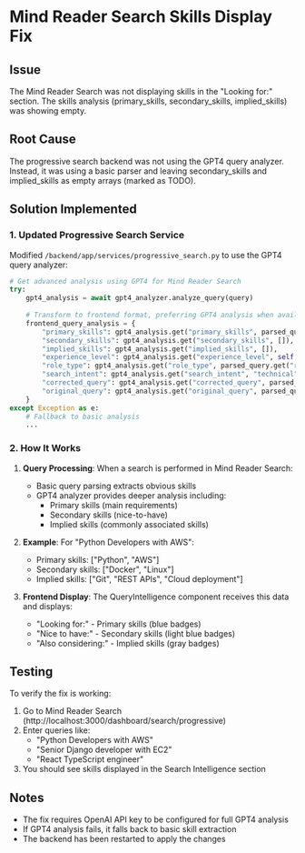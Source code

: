 # Mind Reader Search Skills Display Fix

## Issue
The Mind Reader Search was not displaying skills in the "Looking for:" section. The skills analysis (primary_skills, secondary_skills, implied_skills) was showing empty.

## Root Cause
The progressive search backend was not using the GPT4 query analyzer. Instead, it was using a basic parser and leaving secondary_skills and implied_skills as empty arrays (marked as TODO).

## Solution Implemented

### 1. Updated Progressive Search Service
Modified `/backend/app/services/progressive_search.py` to use the GPT4 query analyzer:

```python
# Get advanced analysis using GPT4 for Mind Reader Search
try:
    gpt4_analysis = await gpt4_analyzer.analyze_query(query)
    
    # Transform to frontend format, preferring GPT4 analysis when available
    frontend_query_analysis = {
        "primary_skills": gpt4_analysis.get("primary_skills", parsed_query.get("skills", [])),
        "secondary_skills": gpt4_analysis.get("secondary_skills", []),
        "implied_skills": gpt4_analysis.get("implied_skills", []),
        "experience_level": gpt4_analysis.get("experience_level", self._determine_experience_level(parsed_query)),
        "role_type": gpt4_analysis.get("role_type", parsed_query.get("roles", ["any"])[0] if parsed_query.get("roles") else "any"),
        "search_intent": gpt4_analysis.get("search_intent", "technical" if parsed_query.get("skills") else "general"),
        "corrected_query": gpt4_analysis.get("corrected_query", parsed_query.get("corrected_query")),
        "original_query": gpt4_analysis.get("original_query", parsed_query.get("original_query", query))
    }
except Exception as e:
    # Fallback to basic analysis
    ...
```

### 2. How It Works

1. **Query Processing**: When a search is performed in Mind Reader Search:
   - Basic query parsing extracts obvious skills
   - GPT4 analyzer provides deeper analysis including:
     - Primary skills (main requirements)
     - Secondary skills (nice-to-have)
     - Implied skills (commonly associated skills)

2. **Example**: For "Python Developers with AWS":
   - Primary skills: ["Python", "AWS"]
   - Secondary skills: ["Docker", "Linux"]
   - Implied skills: ["Git", "REST APIs", "Cloud deployment"]

3. **Frontend Display**: The QueryIntelligence component receives this data and displays:
   - "Looking for:" - Primary skills (blue badges)
   - "Nice to have:" - Secondary skills (light blue badges)
   - "Also considering:" - Implied skills (gray badges)

## Testing

To verify the fix is working:

1. Go to Mind Reader Search (http://localhost:3000/dashboard/search/progressive)
2. Enter queries like:
   - "Python Developers with AWS"
   - "Senior Django developer with EC2"
   - "React TypeScript engineer"
3. You should see skills displayed in the Search Intelligence section

## Notes

- The fix requires OpenAI API key to be configured for full GPT4 analysis
- If GPT4 analysis fails, it falls back to basic skill extraction
- The backend has been restarted to apply the changes